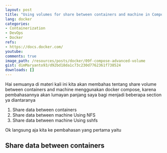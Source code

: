 ```yaml
---
layout: post
title: "Using volumes for share between containers and machine in Compose"
lang: docker
categories:
- Containerization
- DevOps
- Docker
refs: 
- https://docs.docker.com/
youtube: 
comments: true
image_path: /resources/posts/docker/09f-compose-advanced-volume
gist: dimMaryanto93/d92bd18da1c73c230d7762361f738524
downloads: []
---
```


Hai semuanya di materi kali ini kita akan membahas tentang share volume between containers and machine menggunakan docker compose, karena pembahasannya akan lumayan panjang saya bagi menjadi beberapa section ya diantaranya

1. Share data between containers
2. Share data between machine Using NFS
3. Share data between machine Using sshfs

Ok langsung aja kita ke pembahasan yang pertama yaitu

## Share data between containers